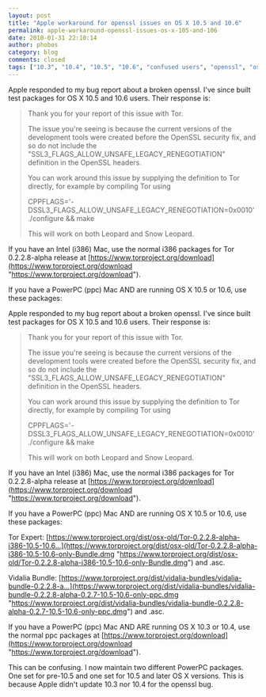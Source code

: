 ```yaml
---
layout: post
title: "Apple workaround for openssl issues on OS X 10.5 and 10.6"
permalink: apple-workaround-openssl-issues-os-x-105-and-106
date: 2010-01-31 22:10:14
author: phobos
category: blog
comments: closed
tags: ["10.3", "10.4", "10.5", "10.6", "confused users", "openssl", "osx", "packaging mess", "tls renegotiation"]
---
```


Apple responded to my bug report about a broken openssl. I've since built test packages for OS X 10.5 and 10.6 users. Their response is:

> Thank you for your report of this issue with Tor.
>
> The issue you're seeing is because the current versions of the development tools were created before the OpenSSL security fix, and so do not include the "SSL3\_FLAGS\_ALLOW\_UNSAFE\_LEGACY\_RENEGOTIATION" definition in the OpenSSL headers.
>
> You can work around this issue by supplying the definition to Tor directly, for example by compiling Tor using
>
> CPPFLAGS='-DSSL3\_FLAGS\_ALLOW\_UNSAFE\_LEGACY\_RENEGOTIATION=0x0010' ./configure && make
>
> This will work on both Leopard and Snow Leopard.

If you have an Intel (i386) Mac, use the normal i386 packages for Tor 0.2.2.8-alpha release at [https://www.torproject.org/download](https://www.torproject.org/download "https://www.torproject.org/download").

If you have a PowerPC (ppc) Mac AND are running OS X 10.5 or 10.6, use these packages:

<!-- more -->

Apple responded to my bug report about a broken openssl. I've since built test packages for OS X 10.5 and 10.6 users. Their response is:

> Thank you for your report of this issue with Tor.
>
> The issue you're seeing is because the current versions of the development tools were created before the OpenSSL security fix, and so do not include the "SSL3\_FLAGS\_ALLOW\_UNSAFE\_LEGACY\_RENEGOTIATION" definition in the OpenSSL headers.
>
> You can work around this issue by supplying the definition to Tor directly, for example by compiling Tor using
>
> CPPFLAGS='-DSSL3\_FLAGS\_ALLOW\_UNSAFE\_LEGACY\_RENEGOTIATION=0x0010' ./configure && make
>
> This will work on both Leopard and Snow Leopard.

If you have an Intel (i386) Mac, use the normal i386 packages for Tor 0.2.2.8-alpha release at [https://www.torproject.org/download](https://www.torproject.org/download "https://www.torproject.org/download").

If you have a PowerPC (ppc) Mac AND are running OS X 10.5 or 10.6, use these packages:

Tor Expert: [https://www.torproject.org/dist/osx-old/Tor-0.2.2.8-alpha-i386-10.5-10.6...](https://www.torproject.org/dist/osx-old/Tor-0.2.2.8-alpha-i386-10.5-10.6-only-Bundle.dmg "https://www.torproject.org/dist/osx-old/Tor-0.2.2.8-alpha-i386-10.5-10.6-only-Bundle.dmg") and .asc.

Vidalia Bundle: [https://www.torproject.org/dist/vidalia-bundles/vidalia-bundle-0.2.2.8-a...](https://www.torproject.org/dist/vidalia-bundles/vidalia-bundle-0.2.2.8-alpha-0.2.7-10.5-10.6-only-ppc.dmg "https://www.torproject.org/dist/vidalia-bundles/vidalia-bundle-0.2.2.8-alpha-0.2.7-10.5-10.6-only-ppc.dmg") and .asc.

If you have a PowerPC (ppc) Mac AND ARE running OS X 10.3 or 10.4, use the normal ppc packages at [https://www.torproject.org/download](https://www.torproject.org/download "https://www.torproject.org/download").

This can be confusing. I now maintain two different PowerPC packages. One set for pre-10.5 and one set for 10.5 and later OS X versions. This is because Apple didn't update 10.3 nor 10.4 for the openssl bug.

